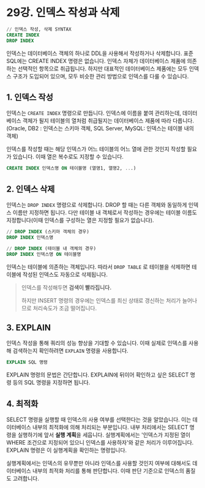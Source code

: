 # 29강. 인덱스 작성과 삭제



~~~ sql
// 인덱스 작성, 삭제 SYNTAX
CREATE INDEX
DROP INDEX
~~~

인덱스는 데이터베이스 객체의 하나로 DDL을 사용해서 작성하거나 삭제합니다. 표준 SQL에는 CREATE INDEX 명령은 없습니다. 인덱스 자체가 데이터베이스 제품에 의존하는 선택적인 항목으로 취급됩니다. 하지만 대표적인 데이터베이스 제품에는 모두 인덱스 구조가 도입되어 있으며, 모두 비슷한 관리 방법으로 인덱스를 다룰 수 있습니다.

## 1.  인덱스 작성

인덱스는 `CREATE INDEX` 명령으로 만듭니다. 인덱스에 이름을 붙여 관리하는데, 데이터베이스 객체가 될지 테이블의 열처럼 취급될지는 데이터베이스 제품에 따라 다릅니다. (Oracle, DB2 : 인덱스는 스키마 객체, SQL Server, MySQL: 인덱스는 테이블 내의 객체)

인덱스를 작성할 때는 해당 인덱스가 어느 테이블의 어느 열에 관한 것인지 작성할 필요가 있습니다. 이때 열은 복수로도 지정할 수 있습니다.

~~~ sql
CREATE INDEX 인덱스명 ON 테이블명 (열명1, 열명2, ...)
~~~



## 2. 인덱스 삭제

인덱스는 `DROP INDEX` 명령으로 삭제합니다. DROP 할 때는 다른 객체와 동일하게 인덱스 이름만 지정하면 됩니다. 다만 테이블 내 객체로서 작성하는 경우에는 테이블 이름도 지정합니다(이때 인덱스를 구성하는 열은 지정할 필요가 없습니다).

~~~ sql
// DROP INDEX (스키마 객체의 경우)
DROP INDEX 인덱스명

// DROP INDEX (테이블 내 객체의 경우)
DROP INDEX 인덱스명 ON 테이블명
~~~

인덱스는 테이블에 의존하는 객체입니다. 따라서 `DROP TABLE` 로 테이블을 삭제하면 테이블에 작성된 인덱스도 자동으로 삭제됩니다.



> 인덱스를 작성해두면 **검색이 빨라집니다.**
>
> 하지만 INSERT 명령의 경우에는 인덱스를 최신 상태로 갱신하는 처리가 늘어나므로 처리속도가 조금 떨어집니다.



## 3. EXPLAIN

인덱스 작성을 통해 쿼리의 성능 향상을 기대할 수 있습니다. 이때 실제로 인덱스를 사용해 검색하는지 확인하려면 `EXPLAIN` 명령을 사용합니다.

~~~ sql
EXPLAIN SQL 명령
~~~

EXPLAIN 명령의 문법은 간단합니다. EXPLAIN에 뒤이어 확인하고 싶은 SELECT 명령 등의 SQL 명령을 지정하면 됩니다.



## 4. 최적화

SELECT 명령을 실행할 때 인덱스의 사용 여부를 선택한다는 것을 알았습니다. 이는 데이터베이스 내부의 최적화에 의해 처리되는 부분입니다. 내부 처리에서는 SELECT 명령을 실행하기에 앞서 **실행 계획**을 세웁니다. 실행계획에서는 '인덱스가 지정된 열이 WHERE 조건으로 지정되어 있으니 인덱스를 사용하자'와 같은 처리가 이루어집니다. EXPLAIN 명령은 이 실행계획을 확인하는 명령입니다.

실행계획에서는 인덱스의 유무뿐만 아니라 인덱스를 사용할 것인지 여부에 대해서도 데이터베이스 내부의 최적화 처리를 통해 판단합니다. 이때 판단 기준으로 인덱스의 품질도 고려합니다.